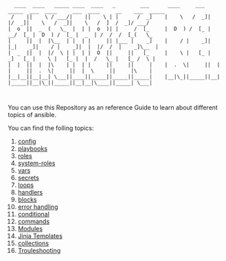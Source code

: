 
```

  ____  ____   _____ ____  ____   _        ___      ____     ___  _____  ___  ____     ___  ____     __    ___  _____
 /    ||    \ / ___/|    ||    \ | |      /  _]    |    \   /  _]|     |/  _]|    \   /  _]|    \   /  ]  /  _]/ ___/
|  o  ||  _  (   \_  |  | |  o  )| |     /  [_     |  D  ) /  [_ |   __/  [_ |  D  ) /  [_ |  _  | /  /  /  [_(   \_ 
|     ||  |  |\__  | |  | |     || |___ |    _]    |    / |    _]|  |_|    _]|    / |    _]|  |  |/  /  |    _]\__  |
|  _  ||  |  |/  \ | |  | |  O  ||     ||   [_     |    \ |   [_ |   _]   [_ |    \ |   [_ |  |  /   \_ |   [_ /  \ |
|  |  ||  |  |\    | |  | |     ||     ||     |    |  .  \|     ||  | |     ||  .  \|     ||  |  \     ||     |\    |
|__|__||__|__| \___||____||_____||_____||_____|    |__|\_||_____||__| |_____||__|\_||_____||__|__|\____||_____| \___|
                                                                                                                     


```
You can use this Repository as an reference Guide to learn about different topics of ansible.

You can find the folling topics:
01. [config](config/README.md)
02. [playbooks](playbooks/README.md)
03. [roles](roles/README.md)
04. [system-roles](system-roles/README.md)
05. [vars](vars/README.md)
06. [secrets](secrets/README.md)
07. [loops](loops/README.md)
08. [handlers](handlers/README.md)
09. [blocks](blocks/README.md)
10. [error handling](error%20handling/README.md)
11. [conditional](conditional/README.md)
12. [commands](commands/README.md)
13. [Modules](odules/README.md)
14. [Jinja Templates](Jinja%20Templates/README.md)
15. [collections](collections/README.md)
16. [Trouleshooting](Troubleshooting/README.md)

